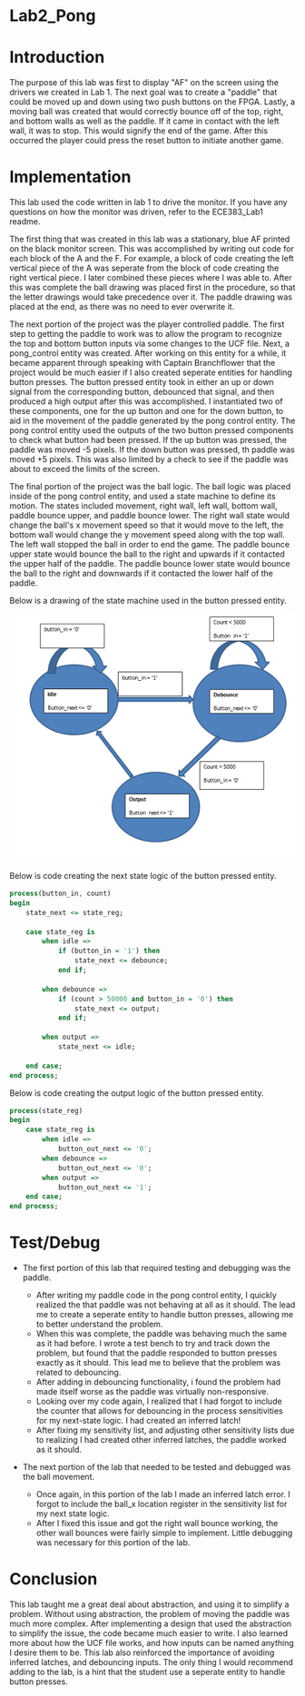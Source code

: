 Lab2_Pong
=========

Introduction
============

The purpose of this lab was first to display "AF" on the screen using the drivers we created in Lab 1. The next goal was to create a "paddle" that could be moved up and down using two push buttons on the FPGA. Lastly, a moving ball was created that would correctly bounce off of the top, right, and bottom walls as well as the paddle. If it came in contact with the left wall, it was to stop. This would signify the end of the game. After this occurred the player could press the reset button to initiate another game.

Implementation
==============

This lab used the code written in lab 1 to drive the monitor. If you have any questions on how the monitor was driven, refer to the ECE383_Lab1 readme.

The first thing that was created in this lab was a stationary, blue AF printed on the black monitor screen. This was accomplished by writing out code for each block of the A and the F. For example, a block of code creating the left vertical piece of the A was seperate from the block of code creating the right vertical piece. I later combined these pieces where I was able to. After this was complete the ball drawing was placed first in the procedure, so that the letter drawings would take precedence over it. The paddle drawing was placed at the end, as there was no need to ever overwrite it.

The next portion of the project was the player controlled paddle. The first step to getting the paddle to work was to allow the program to recognize the top and bottom button inputs via some changes to the UCF file. Next, a pong_control entity was created. After working on this entity for a while, it became apparent through speaking with Captain Branchflower that the project would be much easier if I also created seperate entities for handling button presses. The button pressed entity took in either an up or down signal from the corresponding button, debounced that signal, and then produced a high output after this was accomplished. I instantiated two of these components, one for the up button and one for the down button, to aid in the movement of the paddle generated by the pong control entity. The pong control entity used the outputs of the two button pressed components to check what button had been pressed. If the up button was pressed, the paddle was moved -5 pixels. If the down button was pressed, th paddle was moved +5 pixels. This was also limited by a check to see if the paddle was about to exceed the limits of the screen.

The final portion of the project was the ball logic. The ball logic was placed inside of the pong control entity, and used a state machine to define its motion. The states included movement, right wall, left wall, bottom wall, paddle bounce upper, and paddle bounce lower. The right wall state would change the ball's x movement speed so that it would move to the left, the bottom wall would change the y movement speed along with the top wall. The left wall stopped the ball in order to end the game. The paddle bounce upper state would bounce the ball to the right and upwards if it contacted the upper half of the paddle. The paddle bounce lower state would bounce the ball to the right and downwards if it contacted the lower half of the paddle.

Below is a drawing of the state machine used in the button pressed entity.

![alt tag](button_pressed_state_machine.PNG)

Below is code creating the next state logic of the button pressed entity.

```VHDL
process(button_in, count)
begin
	state_next <= state_reg;
	
	case state_reg is
		when idle =>
			if (button_in = '1') then
				state_next <= debounce;
			end if;
		
		when debounce =>
			if (count > 50000 and button_in = '0') then
				state_next <= output;
			end if;
		
		when output =>
			state_next <= idle;
				
	end case;
end process;

```

Below is code creating the output logic of the button pressed entity.

```VHDL
process(state_reg)
begin
	case state_reg is
		when idle =>
			button_out_next <= '0';
		when debounce =>
			button_out_next <= '0';
		when output =>
			button_out_next <= '1';
	end case;
end process;
```


Test/Debug
==========

* The first portion of this lab that required testing and debugging was the paddle.
  * After writing my paddle code in the pong control entity, I quickly realized the that paddle was not behaving at all as it should. The lead me to create a seperate entity to handle button presses, allowing me to better understand the problem.
  * When this was complete, the paddle was behaving much the same as it had before. I wrote a test bench to try and track down the problem, but found that the paddle responded to button presses exactly as it should. This lead me to believe that the problem was related to debouncing.
  * After adding in debouncing functionality, i found the problem had made itself worse as the paddle was virtually non-responsive.
  * Looking over my code again, I realized that I had forgot to include the counter that allows for debouncing in the process sensitivities for my next-state logic. I had created an inferred latch!
  * After fixing my sensitivity list, and adjusting other sensitivity lists due to realizing I had created other inferred latches, the paddle worked as it should.

* The next portion of the lab that needed to be tested and debugged was the ball movement.
  * Once again, in this portion of the lab I made an inferred latch error. I forgot to include the ball_x location register in the sensitivity list for my next state logic. 
  * After I fixed this issue and got the right wall bounce working, the other wall bounces were fairly simple to implement. Little debugging was necessary for this portion of the lab.

Conclusion
==========

  This lab taught me a great deal about abstraction, and using it to simplify a problem. Without using abstraction, the problem of moving the paddle was much more complex. After implementing a design that used the abstraction to simplify the issue, the code became much easier to write. I also learned more about how the UCF file works, and how inputs can be named anything I desire them to be. This lab also reinforced the importance of avoiding inferred latches, and debouncing inputs. The only thing I would recommend adding to the lab, is a hint that the student use a seperate entity to handle button presses.

